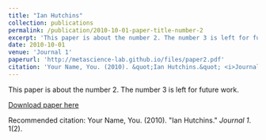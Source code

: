 ```yaml
---
title: "Ian Hutchins"
collection: publications
permalink: /publication/2010-10-01-paper-title-number-2
excerpt: 'This paper is about the number 2. The number 3 is left for future work.'
date: 2010-10-01
venue: 'Journal 1'
paperurl: 'http://metascience-lab.github.io/files/paper2.pdf'
citation: 'Your Name, You. (2010). &quot;Ian Hutchins.&quot; <i>Journal 1</i>. 1(2).'
---
```

This paper is about the number 2. The number 3 is left for future work.

[Download paper here](http://metascience-lab.github.io/files/paper2.pdf)

Recommended citation: Your Name, You. (2010). "Ian Hutchins." <i>Journal 1</i>. 1(2).